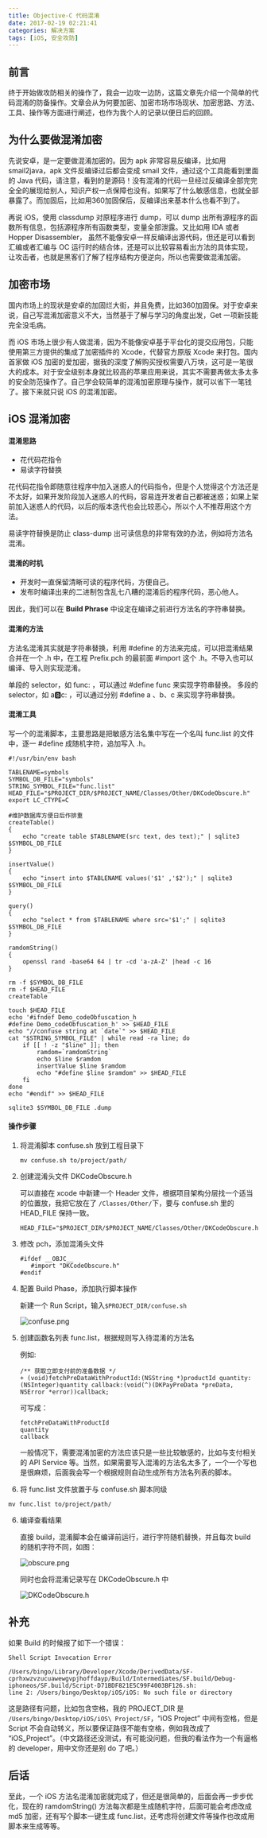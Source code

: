 ```yaml
---
title: Objective-C 代码混淆
date: 2017-02-19 02:21:41
categories: 解决方案
tags: [iOS, 安全攻防]
---
```


## 前言

终于开始做攻防相关的操作了，我会一边攻一边防，这篇文章先介绍一个简单的代码混淆的防备操作。文章会从为何要加密、加密市场市场现状、加密思路、方法、工具、操作等方面进行阐述，也作为我个人的记录以便日后的回顾。

<!-- more -->

## 为什么要做混淆加密

先说安卓，是一定要做混淆加密的。因为 apk 非常容易反编译，比如用 smail2java，apk 文件反编译过后都会变成 smail 文件，通过这个工具能看到里面的 Java 代码，请注意，看到的是源码！没有混淆的代码一旦经过反编译全部完完全全的展现给别人，知识产权一点保障也没有。如果写了什么敏感信息，也就全部暴露了。而加固后，比如用360加固保后，反编译出来基本什么也看不到了。

再说 iOS，使用 classdump 对原程序进行 dump，可以 dump 出所有源程序的函数所有信息，包括源程序所有函数类型，变量全部泄露。又比如用 IDA 或者 Hopper Disassembler， 虽然不能像安卓一样反编译出源代码，但还是可以看到汇编或者汇编与 OC 运行时的结合体，还是可以比较容易看出方法的具体实现，让攻击者，也就是黑客们了解了程序结构方便逆向，所以也需要做混淆加密。

## 加密市场

国内市场上的现状是安卓的加固烂大街，并且免费，比如360加固保。对于安卓来说，自己写混淆加密意义不大，当然基于了解与学习的角度出发，Get 一项新技能完全没毛病。

而 iOS 市场上很少有人做混淆，因为不能像安卓基于平台化的提交应用包，只能使用第三方提供的集成了加密插件的 Xcode，代替官方原版 Xcode 来打包。国内首家做 iOS 加密的爱加密，据我的深度了解购买授权需要八万块，这可是一笔很大的成本。对于安全级别本身就比较高的苹果应用来说，其实不需要再做太多太多的安全防范操作了。自己学会较简单的混淆加密原理与操作，就可以省下一笔钱了。接下来就只说 iOS 的混淆加密。

## iOS 混淆加密

#### 混淆思路

- 花代码花指令
- 易读字符替换

花代码花指令即随意往程序中加入迷惑人的代码指令，但是个人觉得这个方法还是不太好，如果开发阶段加入迷惑人的代码，容易连开发者自己都被迷惑；如果上架前加入迷惑人的代码，以后的版本迭代也会比较恶心，所以个人不推荐用这个方法。


易读字符替换是防止 class-dump 出可读信息的非常有效的办法，例如将方法名混淆。

#### 混淆的时机

- 开发时一直保留清晰可读的程序代码，方便自己。
- 发布时编译出来的二进制包含乱七八糟的混淆后的程序代码，恶心他人。

因此，我们可以在 **Build Phrase** 中设定在编译之前进行方法名的字符串替换。

#### 混淆的方法

方法名混淆其实就是字符串替换，利用 #define 的方法来完成，可以把混淆结果合并在一个 .h 中，在工程 Prefix.pch 的最前面 #import 这个 .h。不导入也可以编译、导入则实现混淆。

单段的 selector，如 func: ，可以通过 #define func 来实现字符串替换。
多段的 selector，如 a:b:c: ，可以通过分别 #define a 、b、c 来实现字符串替换。

#### 混淆工具

写一个的混淆脚本，主要思路是把敏感方法名集中写在一个名叫 func.list 的文件中，逐一 #define 成随机字符，追加写入 .h。

```
#!/usr/bin/env bash

TABLENAME=symbols
SYMBOL_DB_FILE="symbols"
STRING_SYMBOL_FILE="func.list"
HEAD_FILE="$PROJECT_DIR/$PROJECT_NAME/Classes/Other/DKCodeObscure.h"
export LC_CTYPE=C

#维护数据库方便日后作排重
createTable()
{
    echo "create table $TABLENAME(src text, des text);" | sqlite3 $SYMBOL_DB_FILE
}

insertValue()
{
    echo "insert into $TABLENAME values('$1' ,'$2');" | sqlite3 $SYMBOL_DB_FILE
}

query()
{
    echo "select * from $TABLENAME where src='$1';" | sqlite3 $SYMBOL_DB_FILE
}

ramdomString()
{
    openssl rand -base64 64 | tr -cd 'a-zA-Z' |head -c 16
}

rm -f $SYMBOL_DB_FILE
rm -f $HEAD_FILE
createTable

touch $HEAD_FILE
echo '#ifndef Demo_codeObfuscation_h
#define Demo_codeObfuscation_h' >> $HEAD_FILE
echo "//confuse string at `date`" >> $HEAD_FILE
cat "$STRING_SYMBOL_FILE" | while read -ra line; do
    if [[ ! -z "$line" ]]; then
        ramdom=`ramdomString`
        echo $line $ramdom
        insertValue $line $ramdom
        echo "#define $line $ramdom" >> $HEAD_FILE
    fi
done
echo "#endif" >> $HEAD_FILE

sqlite3 $SYMBOL_DB_FILE .dump

```

#### 操作步骤

1. 将混淆脚本 confuse.sh 放到工程目录下

    ```
    mv confuse.sh to/project/path/
    ```

2. 创建混淆头文件 DKCodeObscure.h

    可以直接在 xcode 中新建一个 Header 文件，根据项目架构分层找一个适当的位置放，我把它放在了 `/Classes/Other/`下，要与 confuse.sh 里的 HEAD_FILE 保持一致。
    
    ```
    HEAD_FILE="$PROJECT_DIR/$PROJECT_NAME/Classes/Other/DKCodeObscure.h"
    ```

2. 修改 pch，添加混淆头文件

    ```
    #ifdef __OBJC__
       #import "DKCodeObscure.h"
    #endif
    ```

3. 配置 Build Phase，添加执行脚本操作

    新建一个 Run Script，输入`$PROJECT_DIR/confuse.sh`
    
    ![confuse.png](https://cdn.bingo.ren/protect/confuse.png)

4. 创建函数名列表 func.list，根据规则写入待混淆的方法名
    
    例如:
    ```
    /** 获取立即支付前的准备数据 */
    + (void)fetchPreDataWithProductId:(NSString *)productId quantity:(NSInteger)quantity callback:(void(^)(DKPayPreData *preData, NSError *error))callback;
    ```
    可写成：
    ```
    fetchPreDataWithProductId
    quantity
    callback

    ```
    一般情况下，需要混淆加密的方法应该只是一些比较敏感的，比如与支付相关的 API Service 等。当然，如果需要写入混淆的方法名太多了，一个一个写也是很麻烦，后面我会写一个根据规则自动生成所有方法名列表的脚本。

5. 将 func.list 文件放置于与 confuse.sh 脚本同级
```
mv func.list to/project/path/
```

6. 编译查看结果

    直接 build，混淆脚本会在编译前运行，进行字符随机替换，并且每次 build 的随机字符不同，如图：
    
    ![obscure.png](https://cdn.bingo.ren/protect/obscure.png)
    
    同时也会将混淆记录写在 DKCodeObscure.h 中
    
    ![DKCodeObscure.h](https://cdn.bingo.ren/protect/codeObscure.png)
    
## 补充

如果 Build 的时候报了如下一个错误：

```
Shell Script Invocation Error

/Users/bingo/Library/Developer/Xcode/DerivedData/SF-cprhxwzvzucuawewgvpjhoffdayp/Build/Intermediates/SF.build/Debug-iphoneos/SF.build/Script-D71BDF821E5C99F4003BF126.sh: 
line 2: /Users/bingo/Desktop/iOS/iOS: No such file or directory
```

这是路径有问题，比如包含空格，我的 PROJECT_DIR 是 `/Users/bingo/Desktop/iOS/iOS\ Project/SF`，“iOS Project” 中间有空格，但是 Script 不会自动转义，所以要保证路径不能有空格，例如我改成了 “iOS_Project”。（中文路径还没测试，有可能没问题，但我的看法作为一个有逼格的 developer，用中文你还是别 do 了吧。）

## 后话

至此，一个 iOS 方法名混淆加密就完成了，但还是很简单的，后面会再一步步优化，现在的 ramdomString() 方法每次都是生成随机字符，后面可能会考虑改成 md5 加密，还有写个脚本一键生成 func.list，还考虑将创建文件等操作也改成用脚本来生成等等。